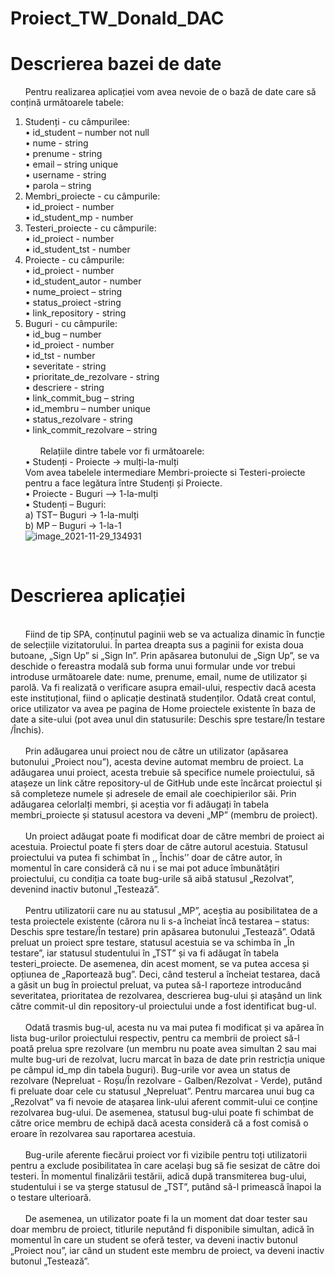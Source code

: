 # Proiect_TW_Donald_DAC
# Descrierea bazei de date
&nbsp;&nbsp;&nbsp;&nbsp;&nbsp;&nbsp;Pentru realizarea aplicației vom avea nevoie de o bază de date care să conțină următoarele tabele:
 1.	Studenți - cu câmpurilee:<br />
•	id_student – number not null <br />
•	nume - string <br />
•	prenume - string <br />
•	email – string unique <br />
•	username - string <br />
•	parola – string <br />
 2.	Membri_proiecte - cu câmpurile:<br />
•	id_proiect - number <br />
•	id_student_mp - number <br />
 3.	Testeri_proiecte - cu câmpurile:<br />
•	id_proiect - number <br />
•	id_student_tst - number <br />
 4.	Proiecte - cu câmpurile:<br />
•	id_proiect - number <br />
•	id_student_autor - number <br />
•	nume_proiect – string <br />
•	status_proiect -string <br />
•	link_repository - string <br />
 5.	Buguri - cu câmpurile:<br />
•	id_bug – number <br />
•	id_proiect - number <br />
•	id_tst - number <br />
•	severitate - string <br />
•	prioritate_de_rezolvare - string <br />
•	descriere - string <br />
•	link_commit_bug – string <br />
•	id_membru – number unique <br />
•	status_rezolvare - string <br />
•	link_commit_rezolvare – string <br /><br />
&nbsp;&nbsp;&nbsp;&nbsp;&nbsp;&nbsp;Relațiile dintre tabele vor fi următoarele: <br />
•	Studenți - Proiecte -> mulți-la-mulți  <br />
Vom avea tabelele intermediare Membri-proiecte si Testeri-proiecte pentru a face legătura între Studenți și Proiecte. <br /> 
•	Proiecte - Buguri –> 1-la-mulți <br />
•	Studenți – Buguri: <br />
a)	TST– Buguri -> 1-la-mulți <br />
b)	MP – Buguri -> 1-la-1 <br />
![image_2021-11-29_134931](https://user-images.githubusercontent.com/74931542/143862936-986d0573-f10a-4975-a3e5-c2cf40d3a380.png)
<br/>

# Descrierea aplicației
<br/>
&nbsp;&nbsp;&nbsp;&nbsp;&nbsp;&nbsp;Fiind de tip SPA, conținutul paginii web se va actualiza dinamic în funcție de selecțiile vizitatorului. În partea dreapta sus a paginii for exista doua butoane, „Sign Up” si „Sign In”. Prin apăsarea butonului de „Sign Up”, se va deschide o fereastra modală sub forma unui formular unde vor trebui introduse următoarele date: nume, prenume, email, nume de utilizator și parolă. Va fi realizată o verificare asupra email-ului, respectiv dacă acesta este instituțional, fiind o aplicație destinată studenților. Odată creat contul, orice utilizator va avea pe pagina de Home proiectele existente în baza de date a site-ului (pot avea unul din statusurile: Deschis spre testare/În testare /Închis). <br /><br/>
&nbsp;&nbsp;&nbsp;&nbsp;&nbsp;&nbsp;Prin adăugarea unui proiect nou de către un utilizator (apăsarea butonului „Proiect nou”), acesta devine automat membru de proiect. La adăugarea unui proiect, acesta trebuie să specifice numele proiectului, să atașeze un link către repository-ul de GitHub unde este încărcat proiectul și să completeze numele și adresele de email ale coechipierilor săi. Prin adăugarea celorlalți membri, și aceștia vor fi adăugați în tabela membri_proiecte și statusul acestora va deveni „MP” (membru de proiect). <br /><br/>
&nbsp;&nbsp;&nbsp;&nbsp;&nbsp;&nbsp;Un proiect adăugat poate fi modificat doar de către membri de proiect ai acestuia. Proiectul poate fi șters doar de către autorul acestuia. Statusul proiectului va putea fi schimbat în ,, Închis’’ doar de către autor, în momentul în care consideră că nu i se mai pot aduce îmbunătățiri proiectului, cu condiția ca toate bug-urile să aibă statusul „Rezolvat”, devenind inactiv butonul „Testează”. <br /><br/>
&nbsp;&nbsp;&nbsp;&nbsp;&nbsp;&nbsp;Pentru utilizatorii care nu au statusul „MP”, aceștia au posibilitatea de a testa proiectele existente (cărora nu li s-a încheiat încă testarea – status: Deschis spre testare/În testare) prin apăsarea butonului „Testează”. Odată preluat un proiect spre testare, statusul acestuia se va schimba în „În testare”, iar statusul studentului în „TST” și va fi adăugat în tabela testeri_proiecte. De asemenea, din acest moment, se va putea accesa și opțiunea de „Raportează bug”. Deci, când testerul a încheiat testarea, dacă a găsit un bug în proiectul preluat, va putea să-l raporteze introducând severitatea, prioritatea de rezolvarea, descrierea bug-ului și atașând un link către commit-ul din repository-ul proiectului unde a fost identificat bug-ul. <br /><br/>
&nbsp;&nbsp;&nbsp;&nbsp;&nbsp;&nbsp;Odată trasmis bug-ul, acesta nu va mai putea fi modificat și va apărea în lista bug-urilor proiectului respectiv, pentru ca membrii de proiect să-l poată prelua spre rezolvare (un membru nu poate avea simultan 2 sau mai multe bug-uri de rezolvat, lucru marcat în baza de date prin restricția unique pe câmpul id_mp din tabela buguri). Bug-urile vor avea un status de rezolvare (Nepreluat - Roșu/În rezolvare - Galben/Rezolvat - Verde), putând fi preluate doar cele cu statusul „Nepreluat”. Pentru marcarea unui bug ca „Rezolvat” va fi nevoie de atașarea link-ului aferent commit-ului ce conține rezolvarea bug-ului. De asemenea, statusul bug-ului poate fi schimbat de către orice membru de echipă dacă acesta consideră că a fost comisă o eroare în rezolvarea sau raportarea acestuia. <br /><br/>
&nbsp;&nbsp;&nbsp;&nbsp;&nbsp;&nbsp;Bug-urile aferente fiecărui proiect vor fi vizibile pentru toți utilizatorii pentru a exclude posibilitatea în care același bug să fie sesizat de către doi testeri. În momentul finalizării testării, adică după transmiterea bug-ului, studentului i se va șterge statusul de „TST”, putând să-l primească înapoi la o testare ulterioară. <br /><br/>
&nbsp;&nbsp;&nbsp;&nbsp;&nbsp;&nbsp;De asemenea, un utilizator poate fi la un moment dat doar tester sau doar membru de proiect, titlurile neputând fi disponibile simultan, adică în momentul în care un student se oferă tester, va deveni inactiv butonul „Proiect nou”, iar când un student este membru de proiect, va deveni inactiv butonul „Testează”.

